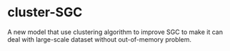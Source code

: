 # cluster-SGC
A new model that use clustering algorithm to improve SGC to make it can deal with large-scale dataset without out-of-memory problem.
